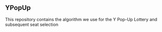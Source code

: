 ## YPopUp
This repository contains the algorithm we use for the Y Pop-Up Lottery and subsequent seat selection
